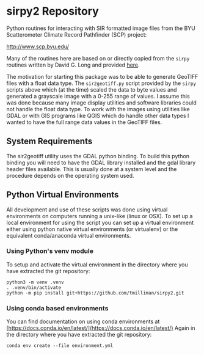 # sirpy2 Repository

Python routines for interacting with SIR formatted image files
from the BYU Scatterometer Climate Record Pathfinder (SCP) project:

http://www.scp.byu.edu/

Many of the routines here are based on or directly copied from the `sirpy`
routines written by David G. Long and provided
[here](http://www.scp.byu.edu/software/sirpy/).

The motivation for starting this package was to be able to generate
GeoTIFF files with a float data type.  The `sir2geotiff.py` script
provided by the `sirpy` scripts above which (at the time) scaled the
data to byte values and generated a grayscale image with a 0-255 range
of values.  I assume this was done because many image display
utilities and software libraries could not handle the float data type.
To work with the images using utilities like GDAL or with GIS programs
like QGIS which do handle other data types I wanted to have the full
range data values in the GeoTIFF files.

## System Requirements

The sir2geotiff utility uses the GDAL python binding.  To build this
python binding you will need to have the GDAL library installed and
the gdal library header files available.  This is usually done at a
system level and the procedure depends on the operating system used.

## Python Virtual Environments

All development and use of these scripts was done using virtual
environments on computers running a unix-like (linux or OSX).  To set
up a local environment for using the script you can set up a virtual
environment either using python native virtual environments (or
virtualenv) or the equivalent conda/anaconda virtual environments.

### Using Python's venv module

To setup and activate the virtual environment in the directory where
you have extracted the git repository:

    python3 -m venv .venv
    . .venv/bin/activate
    python -m pip install git+https://github.com/tmilliman/sirpy2.git 


### Using conda based environments

You can find documentation on using conda environments at
[https://docs.conda.io/en/latest/](https://docs.conda.io/en/latest/)
Again in the directory where you have extracted the git repository:

    conda env create --file environment.yml
